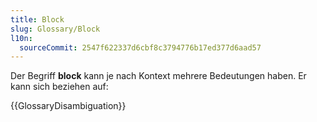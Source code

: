 ```yaml
---
title: Block
slug: Glossary/Block
l10n:
  sourceCommit: 2547f622337d6cbf8c3794776b17ed377d6aad57
---
```


Der Begriff **block** kann je nach Kontext mehrere Bedeutungen haben. Er kann sich beziehen auf:

{{GlossaryDisambiguation}}
